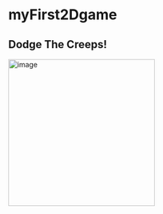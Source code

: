 # myFirst2Dgame

## Dodge The Creeps!

<img width="293" alt="image" src="https://github.com/user-attachments/assets/a0c098ee-5df9-437a-9105-b4038f5467cb" />


